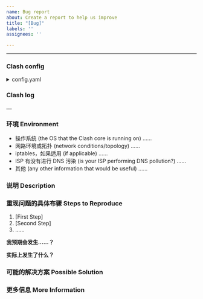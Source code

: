 ```yaml
---
name: Bug report
about: Create a report to help us improve
title: "[Bug]"
labels: ''
assignees: ''

---
```


<!--
感谢你向 Clash Core 提交 issue！
在提交之前，请确认：

- [ ] 如果你可以自己 debug 并解决的话，提交 PR 吧！
- [ ] 我已经在 [Issue Tracker](……/) 中找过我要提出的问题
- [ ] 我已经使用 dev 分支版本测试过，问题依旧存在
- [ ] 我已经仔细看过 [Documentation](https://github.com/Dreamacro/clash/wiki/) 并无法自行解决问题
- [ ] 这是 Clash 核心的问题，并非我所使用的 Clash 衍生版本（如 OpenClash、KoolClash 等）的特定问题

请注意，如果你并没有遵照这个 issue template 填写内容，我们将直接关闭这个 issue。

Thanks for opening an issue towards the Clash core!
But before so, please do the following checklist:

- [ ] Is this something you can **debug and fix**? Send a pull request! Bug fixes and documentation fixes are welcome.
- [ ] I have searched on the [issue tracker](……/) for a related issue.
- [ ] I have tested using the dev branch, and the issue still exists.
- [ ] I have read the [documentation](https://github.com/Dreamacro/clash/wiki/) and was unable to solve the issue
- [ ] This is an issue of the Clash core *per se*, not to the derivatives of Clash, like OpenClash or KoolClash

Please understand that we close issues that fail to follow this issue template.
-->

------------------------------------------------------------------

<!-- 
请附上任何可以帮助我们解决这个问题的信息，如果我们收到的信息不足，我们将对这个 issue 加上 *Needs more information* 标记并在收到更多资讯之前关闭 issue。
Make sure to add **all the information needed to understand the bug** so that someone can help. If the info is missing we'll add the 'Needs more information' label and close the issue until there is enough information.
-->

### Clash config
<!--
在下方附上 Clash core 脱敏后配置文件的内容
Paste the Clash core configuration below.
-->
<details>
  <summary>config.yaml</summary>

```yaml
……
```

</details>

### Clash log
<!--
在下方附上 Clash Core 的日志，log level 使用 DEBUG
Paste the Clash core log below with the log level set to `DEBUG`.
-->
```
……
```

### 环境 Environment

* 操作系统 (the OS that the Clash core is running on)
……
* 网路环境或拓扑 (network conditions/topology)
……
* iptables，如果适用 (if applicable)
……
* ISP 有没有进行 DNS 污染 (is your ISP performing DNS pollution?)
……
* 其他 (any other information that would be useful)
……

### 说明 Description

<!--
请详细、清晰地表达你要提出的论述，例如这个问题如何影响到你？你想实现什么功能？
-->

### 重现问题的具体布骤 Steps to Reproduce

1. [First Step]
2. [Second Step]
3. ……

**我预期会发生……？**
<!-- **Expected behavior:** [What you expected to happen] -->

**实际上发生了什么？**
<!-- **Actual behavior:** [What actually happened] -->

### 可能的解决方案 Possible Solution
<!-- 此项非必须，但是如果你有想法的话欢迎提出。 -->
<!-- Not obligatory, but suggest a fix/reason for the bug, -->
<!-- or ideas how to implement the addition or change -->

### 更多信息 More Information
